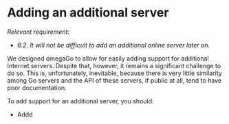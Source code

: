 # Adding an additional server

_Relevant requirement:_

*   _8.2\. It will not be difficult to add an additional online server later on._

We designed omegaGo to allow for easily adding support for additional Internet servers. Despite that, however, it remains a significant challenge to do so. This is, unfortunately, inevitable, because there is very little similarity among Go servers and the API of these servers, if public at all, tend to have poor documentation.

To add support for an additional server, you should:

*   Addd
